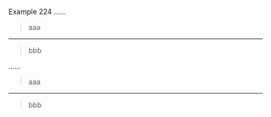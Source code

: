 Example 224
......

> aaa
***
> bbb

......

<blockquote>
<p>aaa</p>
</blockquote>
<hr />
<blockquote>
<p>bbb</p>
</blockquote>
